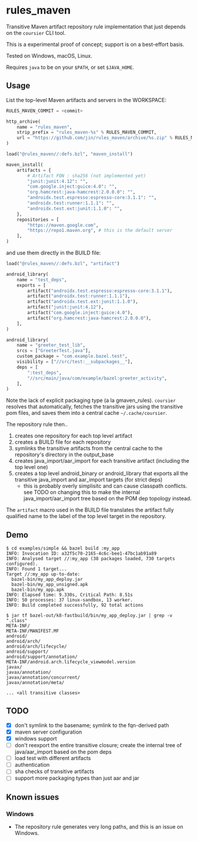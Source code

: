 # rules_maven

Transitive Maven artifact repository rule implementation that just depends on
the `coursier` CLI tool.

This is a experimental proof of concept; support is on a best-effort basis.

Tested on Windows, macOS, Linux. 

Requires `java` to be on your `$PATH`, or set `$JAVA_HOME`.

## Usage

List the top-level Maven artifacts and servers in the WORKSPACE:

```python
RULES_MAVEN_COMMIT = <commit>

http_archive(
    name = "rules_maven",
    strip_prefix = "rules_maven-%s" % RULES_MAVEN_COMMIT,
    url = "https://github.com/jin/rules_maven/archive/%s.zip" % RULES_MAVEN_COMMIT,
)

load("@rules_maven//:defs.bzl", "maven_install")

maven_install(
    artifacts = {
        # Artifact FQN : sha256 (not implemented yet)
        "junit:junit:4.12": "",
        "com.google.inject:guice:4.0": "",
        "org.hamcrest:java-hamcrest:2.0.0.0": "",
        "androidx.test.espresso:espresso-core:3.1.1": "",
        "androidx.test:runner:1.1.1": "",
        "androidx.test.ext:junit:1.1.0": "",
    },
    repositories = [
        "https://maven.google.com",
        "https://repo1.maven.org", # this is the default server
    ],
)
```

and use them directly in the BUILD file:

```python
load("@rules_maven//:defs.bzl", "artifact")

android_library(
    name = "test_deps",
    exports = [
        artifact("androidx.test.espresso:espresso-core:3.1.1"),
        artifact("androidx.test:runner:1.1.1"),
        artifact("androidx.test.ext:junit:1.1.0"),
        artifact("junit:junit:4.12"),
        artifact("com.google.inject:guice:4.0"),
        artifact("org.hamcrest:java-hamcrest:2.0.0.0"),
    ],
)

android_library(
    name = "greeter_test_lib",
    srcs = ["GreeterTest.java"],
    custom_package = "com.example.bazel.test",
    visibility = ["//src/test:__subpackages__"],
    deps = [
        ":test_deps",
        "//src/main/java/com/example/bazel:greeter_activity",
    ],
)
```

Note the lack of explicit packaging type (a la gmaven_rules). `coursier`
resolves that automatically, fetches the transitive jars using the transitive
pom files, and saves them into a central cache `~/.cache/coursier`.

The repository rule then..

1. creates one repository for each top level artifact
1. creates a BUILD file for each repository
1. symlinks the transitive artifacts from the central cache to the repository's
   directory in the output_base
1. creates java_import/aar_import for each transitive artifact (including the
   top level one)
1. creates a top level android_binary or android_library that exports all the
   transitive java_import and aar_import targets (for strict deps)
   * this is probably overly simplisitc and can cause classpath conflicts. see
     TODO on changing this to make the internal java_import/aar_import tree
     based on the POM dep topology instead.

The `artifact` macro used in the BUILD file translates the artifact fully
qualified name to the label of the top level target in the repository.

## Demo

```shell
$ cd examples/simple && bazel build :my_app
INFO: Invocation ID: a32f5c70-2165-4c6c-bee1-47bc1ab91a89
INFO: Analysed target //:my_app (38 packages loaded, 730 targets configured).
INFO: Found 1 target...
Target //:my_app up-to-date:
  bazel-bin/my_app_deploy.jar
  bazel-bin/my_app_unsigned.apk
  bazel-bin/my_app.apk
INFO: Elapsed time: 9.330s, Critical Path: 8.51s
INFO: 50 processes: 37 linux-sandbox, 13 worker.
INFO: Build completed successfully, 92 total actions

$ jar tf bazel-out/k8-fastbuild/bin/my_app_deploy.jar | grep -v ".class"
META-INF/
META-INF/MANIFEST.MF
android/
android/arch/
android/arch/lifecycle/
android/support/
android/support/annotation/
META-INF/android.arch.lifecycle_viewmodel.version
javax/
javax/annotation/
javax/annotation/concurrent/
javax/annotation/meta/

... <all transitive classes>
```

## TODO

- [x] don't symlink to the basename; symlink to the fqn-derived path
- [x] maven server configuration
- [x] windows support
- [ ] don't reexport the entire transitive closure; create the internal tree of java/aar_import based on the pom deps
- [ ] load test with different artifacts
- [ ] authentication
- [ ] sha checks of transitive artifacts
- [ ] support more packaging types than just aar and jar

## Known issues

### Windows

- The repository rule generates very long paths, and this is an issue on Windows.

